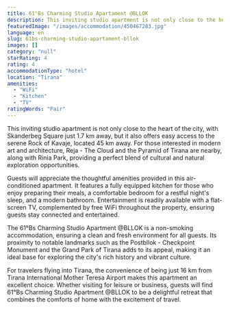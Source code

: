 ```yaml
---
title: 61°Bs Charming Studio Apartament @BLLOK
description: This inviting studio apartment is not only close to the heart of the city, with Skanderbeg Square just 1.7 km away, but it also offers easy access to the serene
featuredImage: "/images/accommodation/450467283.jpg"
language: en
slug: 61bs-charming-studio-apartament-bllok
images: []
category: "null"
starRating: 4
rating: 4
accommodationType: "hotel"
location: "Tirana"
amenities:
  - "WiFi"
  - "Kitchen"
  - "TV"
ratingWords: "Fair"
---
```


This inviting studio apartment is not only close to the heart of the city, with Skanderbeg Square just 1.7 km away, but it also offers easy access to the serene Rock of Kavaje, located 45 km away. For those interested in modern art and architecture, Reja - The Cloud and the Pyramid of Tirana are nearby, along with Rinia Park, providing a perfect blend of cultural and natural exploration opportunities.

Guests will appreciate the thoughtful amenities provided in this air-conditioned apartment. It features a fully equipped kitchen for those who enjoy preparing their meals, a comfortable bedroom for a restful night's sleep, and a modern bathroom. Entertainment is readily available with a flat-screen TV, complemented by free WiFi throughout the property, ensuring guests stay connected and entertained.

The 61°Bs Charming Studio Apartment @BLLOK is a non-smoking accommodation, ensuring a clean and fresh environment for all guests. Its proximity to notable landmarks such as the Postbllok - Checkpoint Monument and the Grand Park of Tirana adds to its appeal, making it an ideal base for exploring the city's rich history and vibrant culture.

For travelers flying into Tirana, the convenience of being just 16 km from Tirana International Mother Teresa Airport makes this apartment an excellent choice. Whether visiting for leisure or business, guests will find 61°Bs Charming Studio Apartment @BLLOK to be a delightful retreat that combines the comforts of home with the excitement of travel.


